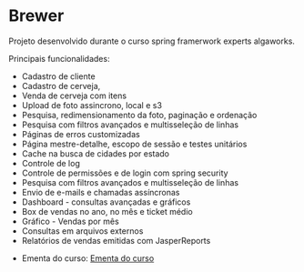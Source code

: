 # Brewer
Projeto desenvolvido durante o curso spring framerwork experts algaworks.

Principais funcionalidades: 

- Cadastro de cliente
- Cadastro de cerveja,
- Venda de cerveja com itens
- Upload de foto assincrono, local e s3
- Pesquisa, redimensionamento da foto, paginação e ordenação
- Pesquisa com filtros avançados e multisseleção de linhas 
- Páginas de erros customizadas
- Página mestre-detalhe, escopo de sessão e testes unitários
- Cache na busca de cidades por estado
- Controle de log
- Controle de permissões e de login com spring security
- Pesquisa com filtros avançados e multisseleção de linhas 
- Envio de e-mails e chamadas assíncronas
- Dashboard - consultas avançadas e gráficos
- Box de vendas no ano, no mês e ticket médio
- Gráfico - Vendas por mês 
- Consultas em arquivos externos 
- Relatórios de vendas emitidas com JasperReports

* Ementa do curso: [Ementa do curso](Ementa-Spring-Framework-Expert.pdf)


